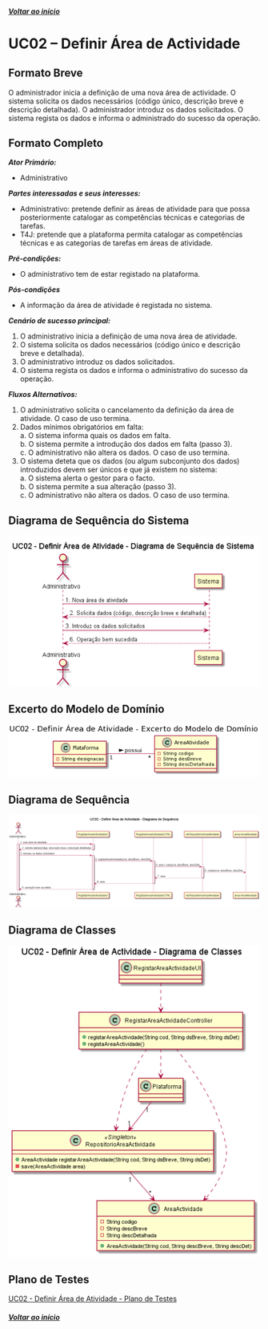 ##### [Voltar ao início](https://github.com/blestonbandeiraUPSKILL/upskill_java1_labprg_grupo2/tree/main/README.md)

# UC02 – Definir Área de Actividade

## Formato Breve

O administrador inicia a definição de uma nova área de actividade. O sistema solicita os dados necessários (código único, descrição breve e descrição detalhada). O administrador introduz os dados solicitados. O sistema regista os dados e informa o administrado do sucesso da operação.

## Formato Completo


**_Ator Primário:_**

- Administrativo

**_Partes interessadas e seus interesses:_**

- Administrativo: pretende definir as áreas de atividade para que possa posteriormente catalogar as competências técnicas e categorias de tarefas.
- T4J: pretende que a plataforma permita catalogar as competências técnicas e as categorias de tarefas em áreas de atividade.

**_Pré-condições:_**

- O administrativo tem de estar registado na plataforma.

**_Pós-condições_**

- A informação da área de atividade é registada no sistema.

**_Cenário de sucesso principal:_**

1.	O administrativo inicia a definição de uma nova área de atividade.
2.	O sistema solicita os dados necessários (código único e descrição breve e detalhada).
3.	O administrativo introduz os dados solicitados.
4.	O sistema regista os dados e informa o administrativo do sucesso da operação.

**_Fluxos Alternativos:_**

1.	O administrativo solicita o cancelamento da definição da área de atividade. O caso de uso termina.
2.	Dados mínimos obrigatórios em falta:<br/>
  a.	O sistema informa quais os dados em falta.<br/>
  b.	O sistema permite a introdução dos dados em falta (passo 3).<br/>
  c.	O administrativo não altera os dados. O caso de uso termina.
3.	O sistema deteta que os dados (ou algum subconjunto dos dados) introduzidos devem ser únicos e que já existem no sistema:<br/>
  a.	O sistema alerta o gestor para o facto.<br/>
  b.	O sistema permite a sua alteração (passo 3).<br/>
  c.	O administrativo não altera os dados. O caso de uso termina.

## Diagrama de Sequência do Sistema <br/>
![UC02_Definir_Area_Atividade_SSD](UC02_Definir_Area_Atividade_SSD.png)

## Excerto do Modelo de Domínio <br/>
![UC02_Definir_Area_Atividade_MD](UC02_Definir_Area_Atividade_MD.png)

## Diagrama de Sequência <br/>
![UC02_Definir_Area_Actividade_Diagrama_Sequencia](UC02_Definir_Area_Actividade_Diagrama_Sequencia.png)

## Diagrama de Classes <br/>
![UC02_Definir_Area_Atividade_Diagrama_Classes](UC02_Definir_Area_Atividade_Diagrama_Classes.png)

## Plano de Testes <br/>
[UC02 - Definir Área de Atividade - Plano de Testes](UC02_Definir_Area_Atividade_Plano_Testes.md)

##### [Voltar ao início](https://github.com/blestonbandeiraUPSKILL/upskill_java1_labprg_grupo2/tree/main/README.md)
